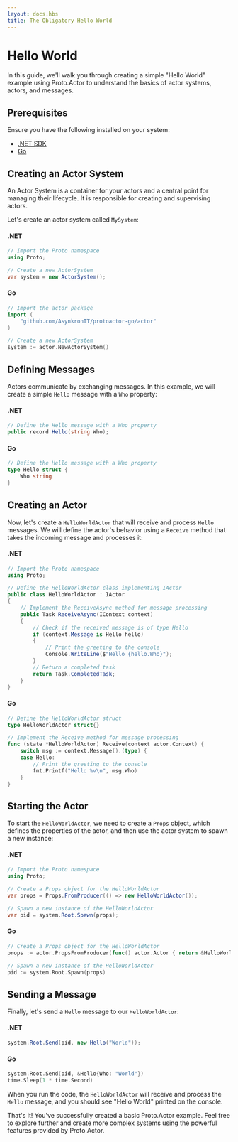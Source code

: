 ```yaml
---
layout: docs.hbs
title: The Obligatory Hello World
---
```


# Hello World

In this guide, we'll walk you through creating a simple "Hello World" example using Proto.Actor to understand the basics of actor systems, actors, and messages.

## Prerequisites

Ensure you have the following installed on your system:

- [.NET SDK](https://dotnet.microsoft.com/download)
- [Go](https://golang.org/dl/)

## Creating an Actor System

An Actor System is a container for your actors and a central point for managing their lifecycle. It is responsible for creating and supervising actors.

Let's create an actor system called `MySystem`:

#### .NET

```csharp
// Import the Proto namespace
using Proto;

// Create a new ActorSystem
var system = new ActorSystem();
```

#### Go

```go
// Import the actor package
import (
	"github.com/AsynkronIT/protoactor-go/actor"
)

// Create a new ActorSystem
system := actor.NewActorSystem()
```

## Defining Messages

Actors communicate by exchanging messages. In this example, we will create a simple `Hello` message with a `Who` property:

#### .NET

```csharp
// Define the Hello message with a Who property
public record Hello(string Who);
```

#### Go

```go
// Define the Hello message with a Who property
type Hello struct {
	Who string
}
```

## Creating an Actor

Now, let's create a `HelloWorldActor` that will receive and process `Hello` messages. We will define the actor's behavior using a `Receive` method that takes the incoming message and processes it:

#### .NET

```csharp
// Import the Proto namespace
using Proto;

// Define the HelloWorldActor class implementing IActor
public class HelloWorldActor : IActor
{
    // Implement the ReceiveAsync method for message processing
    public Task ReceiveAsync(IContext context)
    {
        // Check if the received message is of type Hello
        if (context.Message is Hello hello)
        {
            // Print the greeting to the console
            Console.WriteLine($"Hello {hello.Who}");
        }
        // Return a completed task
        return Task.CompletedTask;
    }
}
```

#### Go

```go
// Define the HelloWorldActor struct
type HelloWorldActor struct{}

// Implement the Receive method for message processing
func (state *HelloWorldActor) Receive(context actor.Context) {
	switch msg := context.Message().(type) {
	case Hello:
		// Print the greeting to the console
		fmt.Printf("Hello %v\n", msg.Who)
	}
}
```

## Starting the Actor

To start the `HelloWorldActor`, we need to create a `Props` object, which defines the properties of the actor, and then use the actor system to spawn a new instance:

#### .NET

```csharp
// Import the Proto namespace
using Proto;

// Create a Props object for the HelloWorldActor
var props = Props.FromProducer(() => new HelloWorldActor());

// Spawn a new instance of the HelloWorldActor
var pid = system.Root.Spawn(props);
```

#### Go

```go
// Create a Props object for the HelloWorldActor
props := actor.PropsFromProducer(func() actor.Actor { return &HelloWorldActor{} })

// Spawn a new instance of the HelloWorldActor
pid := system.Root.Spawn(props)
```

## Sending a Message

Finally, let's send a `Hello` message to our `HelloWorldActor`:

#### .NET

```csharp
system.Root.Send(pid, new Hello("World"));
```

#### Go

```go
system.Root.Send(pid, &Hello{Who: "World"})
time.Sleep(1 * time.Second)
```

When you run the code, the `HelloWorldActor` will receive and process the `Hello` message, and you should see "Hello World" printed on the console.

That's it! You've successfully created a basic Proto.Actor example. Feel free to explore further and create more complex systems using the powerful features provided by Proto.Actor.
